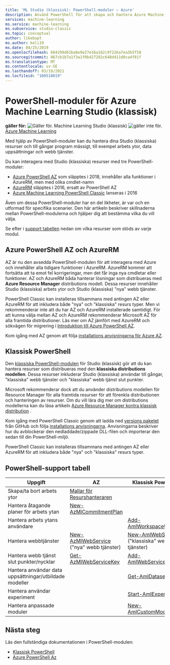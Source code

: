 ```yaml
---
title: 'ML Studio (klassisk): PowerShell-moduler – Azure'
description: Använd PowerShell för att skapa och hantera Azure Machine Learning Studio (klassiska) arbets ytor, experiment, webb tjänster och mycket annat.
services: machine-learning
ms.service: machine-learning
ms.subservice: studio-classic
ms.topic: conceptual
author: likebupt
ms.author: keli19
ms.date: 04/25/2019
ms.openlocfilehash: 684299d61ba6e9e27e16a162c9f226a7ea3b5f58
ms.sourcegitcommit: 867cb1b7a1f3a1f0b427282c648d411d0ca4f81f
ms.translationtype: MT
ms.contentlocale: sv-SE
ms.lasthandoff: 03/19/2021
ms.locfileid: "100518019"
---
```

# <a name="powershell-modules-for-azure-machine-learning-studio-classic"></a>PowerShell-moduler för Azure Machine Learning Studio (klassisk)

**gäller för:** ![ Gäller för. ](../../../includes/media/aml-applies-to-skus/yes.png) Machine Learning Studio (klassisk) ![ gäller inte för.](../../../includes/media/aml-applies-to-skus/no.png)[ Azure Machine Learning](../overview-what-is-machine-learning-studio.md#ml-studio-classic-vs-azure-machine-learning-studio)  


Med hjälp av PowerShell-moduler kan du hantera dina Studio (klassiska) resurser och till gångar program mässigt, till exempel arbets ytor, data uppsättningar och webb tjänster.

Du kan interagera med Studio (klassiska) resurser med tre PowerShell-moduler:

* [Azure PowerShell AZ](#az-rm) som släpptes i 2018, innehåller alla funktioner i AzureRM, men med olika cmdlet-namn
* [AzureRM](#az-rm) släpptes i 2016, ersatt av PowerShell AZ
* [Azure Machine Learning PowerShell Classic](#classic) lanseras i 2016

Även om dessa PowerShell-moduler har en del likheter, är var och en utformad för specifika scenarier. Den här artikeln beskriver skillnaderna mellan PowerShell-modulerna och hjälper dig att bestämma vilka du vill välja.  

Se efter i [support tabellen](#support-table) nedan om vilka resurser som stöds av varje modul. 

## <a name="azure-powershell-az-and-azurerm"></a><a name="az-rm"></a> Azure PowerShell AZ och AzureRM

AZ är nu den avsedda PowerShell-modulen för att interagera med Azure och innehåller alla tidigare funktioner i AzureRM. AzureRM kommer att fortsätta att ta emot fel korrigeringar, men det får inga nya cmdletar eller funktioner.  AZ och AzureRM båda hanterar lösningar som distribueras med **Azure Resource Manager** distributions modell. Dessa resurser innehåller Studio (klassiska) arbets ytor och Studio (klassiska) "nya" webb tjänster. 

PowerShell Classic kan installeras tillsammans med antingen AZ eller AzureRM för att inkludera både "nya" och "klassiska" resurs typer. Men vi rekommenderar inte att du har AZ och AzureRM installerade samtidigt. För att kunna välja mellan AZ och AzureRM rekommenderar Microsoft AZ för alla framtida distributioner.  Läs mer om AZ jämfört med AzureRM och sökvägen för migrering i [Introduktion till Azure PowerShell AZ](/powershell/azure/new-azureps-module-az).

Kom igång med AZ genom att följa [installations anvisningarna för Azure AZ](/powershell/azure/install-az-ps).

## <a name="powershell-classic"></a><a name="classic"></a> Klassisk PowerShell

Den [klassiska PowerShell-modulen](https://aka.ms/amlps) för Studio (klassisk) gör att du kan hantera resurser som distribueras med den **klassiska distributions modellen**. Dessa resurser inkluderar Studio (klassiska) användar till gångar, "klassiska" webb tjänster och "klassiska" webb tjänst slut punkter.

Microsoft rekommenderar dock att du använder distributions modellen för Resource Manager för alla framtida resurser för att förenkla distributionen och hanteringen av resurser. Om du vill lära dig mer om distributions modellerna kan du läsa artikeln [Azure Resource Manager kontra klassisk distribution](../../azure-resource-manager/management/deployment-models.md) .

Kom igång med PowerShell Classic genom att ladda ned [versions paketet](https://github.com/hning86/azuremlps/releases) från GitHub och följa [installations anvisningarna](https://github.com/hning86/azuremlps/blob/master/README.md). Anvisningarna beskriver hur du avblockerar den nedladdade/zippade DLL-filen och importerar den sedan till din PowerShell-miljö.

PowerShell Classic kan installeras tillsammans med antingen AZ eller AzureRM för att inkludera både "nya" och "klassiska" resurs typer.

## <a name="powershell-support-table"></a><a name="support-table"></a> PowerShell-support tabell


| Uppgift | **AZ** |  **Klassisk PowerShell** |
| --- | --- | --- |
| Skapa/ta bort arbets ytor | [Mallar för Resurshanteraren](./deploy-with-resource-manager-template.md) |  |
| Hantera åtagande planer för arbets ytan | [New-AzMlCommitmentPlan](/powershell/module/az.machinelearning/new-azmlcommitmentplan) | |
| Hantera arbets ytans användare |  | [Add-AmlWorkspaceUsers](https://github.com/hning86/azuremlps#add-amlworkspaceusers)|
| Hantera webbtjänster | [New-AzMlWebService](/powershell/module/az.machinelearning/new-azmlwebservice) <br>("nya" webb tjänster)| [New-AmlWebService](https://github.com/hning86/azuremlps#manage-classic-web-service) <br>("klassiska" webb tjänster) |
| Hantera webb tjänst slut punkter/nycklar |  [Get-AzMlWebServiceKey](/powershell/module/az.machinelearning/get-azmlwebservicekey)|  [Add-AmlWebServiceEndpoint](https://github.com/hning86/azuremlps#manage-classic-web-servcie-endpoint)|
| Hantera användar data uppsättningar/utbildade modeller| | [Get-AmlDataset](https://github.com/hning86/azuremlps#manage-user-assets-dataset-trained-model-transform) |
| Hantera användar experiment |  | [Start-AmlExperiment](https://github.com/hning86/azuremlps#manage-experiment) |
| Hantera anpassade moduler | | [New-AmlCustomModule](https://github.com/hning86/azuremlps#manage-custom-module) |


## <a name="next-steps"></a>Nästa steg
Läs den fullständiga dokumentationen i PowerShell-modulen:
* [Klassisk PowerShell](https://aka.ms/amlps)
* [Azure PowerShell Az](/powershell/module/az.machinelearning/#machine_learning)